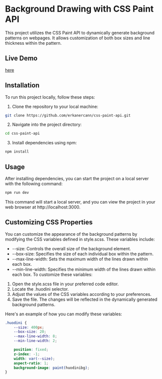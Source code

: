 # Background Drawing with CSS Paint API

This project utilizes the CSS Paint API to dynamically generate background patterns on webpages. It allows customization of both box sizes and line thickness within the pattern.

## Live Demo

[here](https://erkanercann.github.io/css-paint-api/)

## Installation

To run this project locally, follow these steps:

1. Clone the repository to your local machine:

```bash
git clone https://github.com/erkanercann/css-paint-api.git
```

2. Navigate into the project directory:

```bash
cd css-paint-api
```

3. Install dependencies using npm:

```bash
npm install
```

## Usage

After installing dependencies, you can start the project on a local server with the following command:

```bash
npm run dev
```

This command will start a local server, and you can view the project in your web browser at http://localhost:3000.

## Customizing CSS Properties

You can customize the appearance of the background patterns by modifying the CSS variables defined in style.scss. These variables include:

-   --size: Controls the overall size of the background element.
-   --box-size: Specifies the size of each individual box within the pattern.
-   --max-line-width: Sets the maximum width of the lines drawn within each box.
-   --min-line-width: Specifies the minimum width of the lines drawn within each box.
    To customize these variables:

1. Open the style.scss file in your preferred code editor.
2. Locate the .huodini selector.
3. Adjust the values of the CSS variables according to your preferences.
4. Save the file. The changes will be reflected in the dynamically generated background patterns.

Here's an example of how you can modify these variables:

```scss
.huodini {
    --size: 400px;
    --box-size: 20;
    --max-line-width: 8;
    --min-line-width: 2;

    position: fixed;
    z-index: -1;
    width: var(--size);
    aspect-ratio: 1;
    background-image: paint(huodinibg);
}
```
